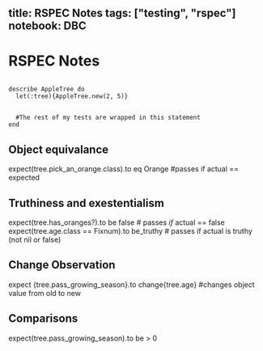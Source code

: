 title: RSPEC Notes
tags: ["testing", "rspec"]
notebook: DBC
---

# RSPEC Notes

```

describe AppleTree do
  let(:tree){AppleTree.new(2, 5)}


  #The rest of my tests are wrapped in this statement
end

```

## Object equivalance

expect(tree.pick_an_orange.class).to eq Orange 	#passes if actual == expected


## Truthiness and exestentialism

 expect(tree.has_oranges?).to be false 	# passes *if* actual == false
 expect(tree.age.class == Fixnum).to be_truthy 	# passes if actual is truthy (not nil or false)

## Change Observation

expect {tree.pass_growing_season}.to change{tree.age} 	#changes object value from old to new

## Comparisons
        
expect(tree.pass_growing_season).to be > 0